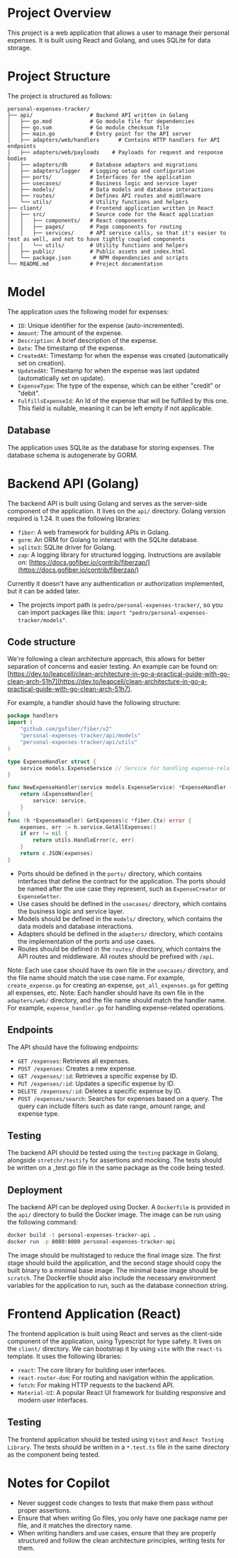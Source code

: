 # Project Overview

This project is a web application that allows a user to manage their personal expenses. It is built using React and Golang, and uses SQLite for data storage.

# Project Structure
The project is structured as follows:

```
personal-expenses-tracker/
├── api/                  # Backend API written in Golang
│   ├── go.mod            # Go module file for dependencies
│   ├── go.sum            # Go module checksum file
│   ├── main.go           # Entry point for the API server
│   ├── adapters/web/handlers      # Contains HTTP handlers for API endpoints
│   ├── adapters/web/payloads    # Payloads for request and response bodies
│   ├── adapters/db       # Database adapters and migrations
│   ├── adapters/logger   # Logging setup and configuration
│   ├── ports/            # Interfaces for the application
│   ├── usecases/         # Business logic and service layer
│   ├── models/           # Data models and database interactions                                          
│   ├── routes/           # Defines API routes and middleware
│   └── utils/            # Utility functions and helpers
├── client/               # Frontend application written in React
│   ├── src/              # Source code for the React application
│   │   ├── components/   # React components
│   │   ├── pages/        # Page components for routing
│   │   ├── services/     # API service calls, so that it's easier to test as well, and not to have tightly coupled components
│   │   └── utils/        # Utility functions and helpers
│   ├── public/           # Public assets and index.html
│   └── package.json       # NPM dependencies and scripts
└── README.md             # Project documentation
```

# Model
The application uses the following model for expenses:
- `ID`: Unique identifier for the expense (auto-incremented).
- `Amount`: The amount of the expense.
- `Description`: A brief description of the expense.
- `Date`: The timestamp of the expense.
- `CreatedAt`: Timestamp for when the expense was created (automatically set on creation).
- `UpdatedAt`: Timestamp for when the expense was last updated (automatically set on update).
- `ExpenseType`: The type of the expense, which can be either "credit" or "debit".
- `FulfillsExpenseId`: An Id of the expense that will be fulfilled by this one. This field is nullable, meaning it can be left empty if not applicable.

## Database
The application uses SQLite as the database for storing expenses. The database schema is autogenerate by GORM.

# Backend API (Golang)
The backend API is built using Golang and serves as the server-side component of the application. It lives on the `api/` directory. Golang version required is 1.24.
It uses the following libraries:
- `fiber`: A web framework for building APIs in Golang.
- `gorm`: An ORM for Golang to interact with the SQLite database.
- `sqlite3`: SQLite driver for Golang.
- `zap`: A logging library for structured logging. Instructions are available on: [https://docs.gofiber.io/contrib/fiberzap/](https://docs.gofiber.io/contrib/fiberzap/)

Currently it doesn't have any authentication or authorization implemented, but it can be added later.
- The projects import path is `pedro/personal-expenses-tracker/`, so you can import packages like this: `import "pedro/personal-expenses-tracker/models"`.

## Code structure
We're following a clean architecture approach, this allows for better separation of concerns and easier testing. An example can be found on: [https://dev.to/leapcell/clean-architecture-in-go-a-practical-guide-with-go-clean-arch-51h7](https://dev.to/leapcell/clean-architecture-in-go-a-practical-guide-with-go-clean-arch-51h7).

For example, a handler should have the following structure:

```go
package handlers
import (
    "github.com/gofiber/fiber/v2"
    "personal-expenses-tracker/api/models"
    "personal-expenses-tracker/api/utils"
)

type ExpenseHandler struct {
    service models.ExpenseService // Service for handling expense-related operations
}

func NewExpenseHandler(service models.ExpenseService) *ExpenseHandler {
    return &ExpenseHandler{
        service: service,
    }
}
func (h *ExpenseHandler) GetExpenses(c *fiber.Ctx) error {
    expenses, err := h.service.GetAllExpenses()
    if err != nil {
        return utils.HandleError(c, err)
    }
    return c.JSON(expenses)
}
```
- Ports should be defined in the `ports/` directory, which contains interfaces that define the contract for the application. The ports should be named after the use case they represent, such as `ExpenseCreator` or `ExpenseGetter`.
- Use cases should be defined in the `usecases/` directory, which contains the business logic and service layer.
- Models should be defined in the `models/` directory, which contains the data models and database interactions.
- Adapters should be defined in the `adapters/` directory, which contains the implementation of the ports and use cases.
- Routes should be defined in the `routes/` directory, which contains the API routes and middleware. All routes should be prefixed with `/api`.

Note: Each use case should have its own file in the `usecases/` directory, and the file name should match the use case name. For example, `create_expense.go` for creating an expense, `get_all_expenses.go` for getting all expenses, etc.
Note: Each handler should have its own file in the `adapters/web/` directory, and the file name should match the handler name. For example, `expense_handler.go` for handling expense-related operations.

## Endpoints
The API should have the following endpoints:
- `GET /expenses`: Retrieves all expenses.
- `POST /expenses`: Creates a new expense.
- `GET /expenses/:id`: Retrieves a specific expense by ID.
- `PUT /expenses/:id`: Updates a specific expense by ID.
- `DELETE /expenses/:id`: Deletes a specific expense by ID.
- `POST /expenses/search`: Searches for expenses based on a query. The query can include filters such as date range, amount range, and expense type.

## Testing
The backend API should be tested using the `testing` package in Golang, alongside `stretchr/testify` for assertions and mocking.
The tests should be written on a _test.go file in the same package as the code being tested.

## Deployment
The backend API can be deployed using Docker. A `Dockerfile` is provided in the `api/` directory to build the Docker image. The image can be run using the following command:
```bash
docker build -t personal-expenses-tracker-api .
docker run -p 8080:8080 personal-expenses-tracker-api
```

The image should be multistaged to reduce the final image size. The first stage should build the application, and the second stage should copy the built binary to a minimal base image.
The minimal base image should be `scratch`. The Dockerfile should also include the necessary environment variables for the application to run, such as the database connection string.

# Frontend Application (React)
The frontend application is built using React and serves as the client-side component of the application, using Typescript for type safety. It lives on the `client/` directory.
We can bootstrap it by using `vite` with the `react-ts` template.
It uses the following libraries:
- `react`: The core library for building user interfaces.
- `react-router-dom`: For routing and navigation within the application.
- `fetch`: For making HTTP requests to the backend API.
- `Material-UI`: A popular React UI framework for building responsive and modern user interfaces.

## Testing
The frontend application should be tested using `Vitest` and `React Testing Library`.
The tests should be written in a `*.test.ts` file in the same directory as the component being tested.

# Notes for Copilot
- Never suggest code changes to tests that make them pass without proper assertions.
- Ensure that when writing Go files, you only have one package name per file, and it matches the directory name.
- When writing handlers and use cases, ensure that they are properly structured and follow the clean architecture principles, writing tests for them.